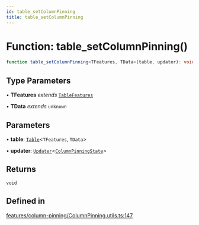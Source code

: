 ```yaml
---
id: table_setColumnPinning
title: table_setColumnPinning
---
```


# Function: table\_setColumnPinning()

```ts
function table_setColumnPinning<TFeatures, TData>(table, updater): void
```

## Type Parameters

• **TFeatures** *extends* [`TableFeatures`](../interfaces/tablefeatures.md)

• **TData** *extends* `unknown`

## Parameters

• **table**: [`Table`](../type-aliases/table.md)\<`TFeatures`, `TData`\>

• **updater**: [`Updater`](../type-aliases/updater.md)\<[`ColumnPinningState`](../interfaces/columnpinningstate.md)\>

## Returns

`void`

## Defined in

[features/column-pinning/ColumnPinning.utils.ts:147](https://github.com/TanStack/table/blob/b1e6b79157b0debc7222660572b06c8b857f4605/packages/table-core/src/features/column-pinning/ColumnPinning.utils.ts#L147)

